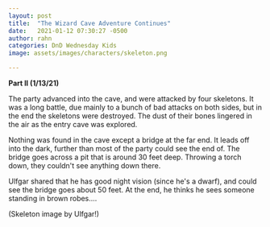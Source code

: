 ```yaml
---
layout: post
title:  "The Wizard Cave Adventure Continues"
date:   2021-01-12 07:30:27 -0500
author: rahn
categories: DnD Wednesday Kids
image: assets/images/characters/skeleton.png

---
```




**Part II (1/13/21)**

The party advanced into the cave, and were attacked by four skeletons. It was a long battle, due mainly to a bunch of bad attacks on both sides, but in the end the skeletons were destroyed. The dust of their bones lingered in the air as the entry cave was explored.

Nothing was found in the cave except a bridge at the far end.  It leads off into the dark, further than most of the party could see the end of.  The bridge goes across a pit that is around 30 feet deep. Throwing a torch down, they couldn't see anything down there.

Ulfgar shared that he has good night vision (since he's a dwarf), and could see the bridge goes about 50 feet.  At the end, he thinks he sees someone standing in brown robes....

(Skeleton image by Ulfgar!)
